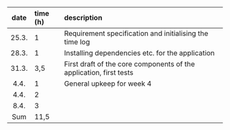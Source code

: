 | date | time (h) | description |
| :----:|:-----| :-----|
| 25.3.| 1    | Requirement specification and initialising the time log|
| 28.3.| 1    | Installing dependencies etc. for the application|
| 31.3.| 3,5    | First draft of the core components of the application, first tests|
| 4.4.| 1    | General upkeep for week 4|
| 4.4.| 2   | | added team selection, teams, players, refined event input|
| 8.4.| 3   | | added creating game, fixed team selection problems, some general maintenance and documentation|
| Sum| 11,5    | |
